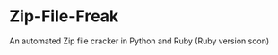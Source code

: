Zip-File-Freak
==============

An automated Zip file cracker in Python and Ruby (Ruby version soon)

